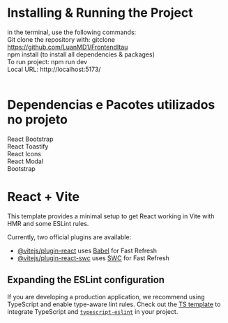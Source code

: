 # Installing & Running the Project <br/> 
in the terminal, use the following commands: <br/> 
Git clone the repository with: gitclone https://github.com/LuanMD1/FrontendItau <br/> 
npm install (to install all dependencies & packages) <br/> 
To run project: npm run dev <br/> 
Local URL: http://localhost:5173/ <br/> 
<br/> 
# Dependencias e Pacotes utilizados no projeto
React Bootstrap\
React Toastify\
React Icons\
React Modal\
Bootstrap

# React + Vite

This template provides a minimal setup to get React working in Vite with HMR and some ESLint rules.

Currently, two official plugins are available:

- [@vitejs/plugin-react](https://github.com/vitejs/vite-plugin-react/blob/main/packages/plugin-react/README.md) uses [Babel](https://babeljs.io/) for Fast Refresh
- [@vitejs/plugin-react-swc](https://github.com/vitejs/vite-plugin-react-swc) uses [SWC](https://swc.rs/) for Fast Refresh

## Expanding the ESLint configuration

If you are developing a production application, we recommend using TypeScript and enable type-aware lint rules. Check out the [TS template](https://github.com/vitejs/vite/tree/main/packages/create-vite/template-react-ts) to integrate TypeScript and [`typescript-eslint`](https://typescript-eslint.io) in your project.
